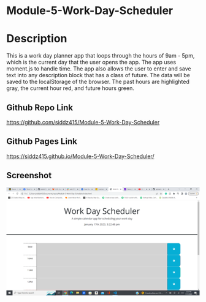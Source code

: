 # Module-5-Work-Day-Scheduler
# Description
This is a work day planner app that loops through the hours of 9am - 5pm, which is the current day that the user opens the app. The app uses moment.js to handle time. The app also allows the user to enter and save text into any description block that has a class of future. The data will be saved to the localStorage of the browser. The past hours are highlighted gray, the current hour red, and future hours green.

## Github Repo Link
https://github.com/siddz415/Module-5-Work-Day-Scheduler

## Github Pages Link
https://siddz415.github.io/Module-5-Work-Day-Scheduler/

## Screenshot
![Screenshot of the Site](./assets/workday.png) 